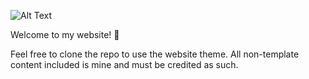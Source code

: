 ![Alt Text](https://i.giphy.com/media/v1.Y2lkPTc5MGI3NjExd211NDE0dDE4dHoxbnJuaWU4MzFndjZlc2U5dW9xaTJoc2h2OXlrZSZlcD12MV9pbnRlcm5hbF9naWZfYnlfaWQmY3Q9Zw/Nx0rz3jtxtEre/giphy.gif)

Welcome to my website! 🦦

Feel free to clone the repo to use the website theme. All non-template content included is mine and must be credited as such.
